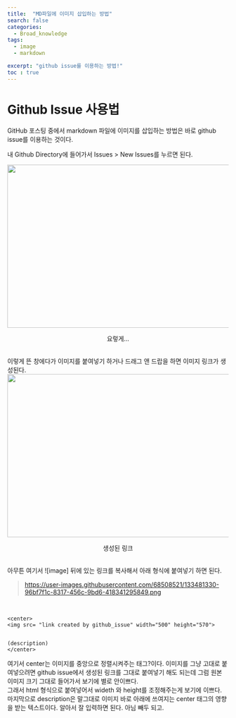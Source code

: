 ```yaml
---
title:  "MD파일에 이미지 삽입하는 방법"
search: false
categories: 
  - Broad_knowledge
tags:
  - image
  - markdown

excerpt: "github issue를 이용하는 방법!"
toc : true
---
```


# Github Issue 사용법

GitHub 포스팅 중에서 markdown 파일에 이미지를 삽입하는 방법은 바로 github issue를 이용하는 것이다. 

내 Github Directory에 들어가서 Issues > New Issues를 누르면 된다. 

<center>
<img src= "https://user-images.githubusercontent.com/68508521/133480954-e2e00db5-27a3-4d1b-8c9b-c1a2b38c55c6.png" width="800" height="370">  


요렇게...
</center>

<br>
이렇게 뜬 창에다가 이미지를 붙여넣기 하거나 드래그 앤 드랍을 하면 이미지 링크가 생성된다.   


<br>

<center>
<img src= "https://user-images.githubusercontent.com/68508521/133481330-96bf7f1c-8317-456c-9bd6-418341295849.png" width="800" height="370">  


생성된 링크
</center>

<br>
 아무튼 여기서 ![image] 뒤에 있는 링크를 복사해서 아래 형식에 붙여넣기 하면 된다.

> https://user-images.githubusercontent.com/68508521/133481330-96bf7f1c-8317-456c-9bd6-418341295849.png 

<br>

```
<center>
<img src= "link created by github_issue" width="500" height="570">  


(description)
</center>
```

여기서 center는 이미지를 중앙으로 정렬시켜주는 태그?이다.
이미지를 그냥 고대로 붙여넣으려면 github issue에서 생성된 링크를 그대로 붙여넣기 해도 되는데 그럼 원본 이미지 크기 그대로 들어가서 보기에 별로 안이쁘다.  
그래서 html 형식으로 붙여넣어서 wideth 와 height를 조정해주는게 보기에 이쁘다.  
마지막으로 description은 말그대로 이미지 바로 아래에 쓰여지는 center 태그의 영향을 받는 텍스트이다. 알아서 잘 입력하면 된다. 아님 빼두 되고.